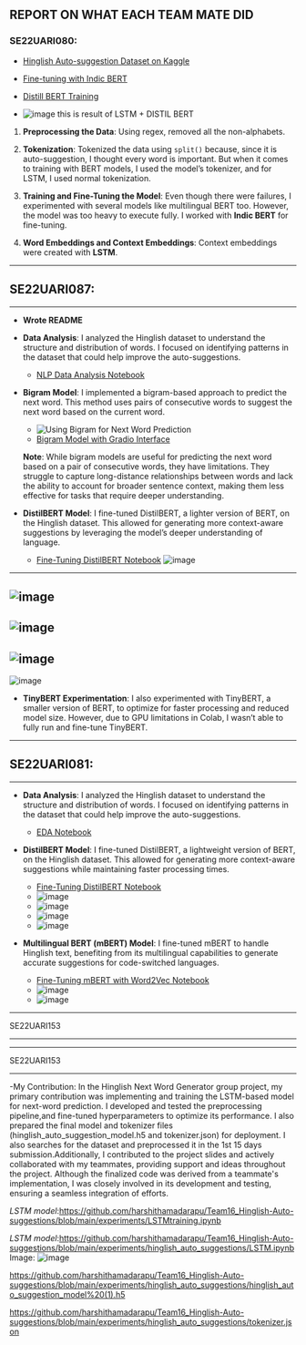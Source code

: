 ## REPORT ON WHAT EACH TEAM MATE DID

### SE22UARI080:

- [Hinglish Auto-suggestion Dataset on Kaggle](https://www.kaggle.com/datasets/bhuvanavijaya/nlp-autosuggestion/code)

- [Fine-tuning with Indic BERT](https://github.com/harshithamadarapu/Team16_Hinglish-Auto-suggestions/blob/main/FineTuneing(indic%20bert%20).ipynb)

- [Distill BERT Training](https://github.com/harshithamadarapu/Team16_Hinglish-Auto-suggestions/blob/main/distill%20bert(train)%20.ipynb)

- ![image](https://github.com/user-attachments/assets/9c786577-3f5d-42de-9759-83ad54021c8c)
this is result of LSTM + DISTIL BERT

1. **Preprocessing the Data**: Using regex, removed all the non-alphabets.

2. **Tokenization**: Tokenized the data using `split()` because, since it is auto-suggestion, I thought every word is important. But when it comes to training with BERT models, I used the model’s tokenizer, and for LSTM, I used normal tokenization.

3. **Training and Fine-Tuning the Model**: Even though there were failures, I experimented with several models like multilingual BERT too. However, the model was too heavy to execute fully. I worked with **Indic BERT** for fine-tuning.

4. **Word Embeddings and Context Embeddings**: Context embeddings were created with **LSTM**.




---


## SE22UARI087:

---
- **Wrote README**

- **Data Analysis**: I analyzed the Hinglish dataset to understand the structure and distribution of words. I focused on identifying patterns in the dataset that could help improve the auto-suggestions.
  - [NLP Data Analysis Notebook](https://github.com/harshithamadarapu/Team16_Hinglish-Auto-suggestions/blob/main/NLP_DataAnalysis.ipynb)

- **Bigram Model**: I implemented a bigram-based approach to predict the next word. This method uses pairs of consecutive words to suggest the next word based on the current word.
  - ![Using Bigram for Next Word Prediction](https://raw.githubusercontent.com/harshithamadarapu/Team16_Hinglish-Auto-suggestions/a7b8da4a2ce4088c0ac00eeeac5a0c97da1cc30d/Using%20bigram%20for%20next%20word%20prediction_gradio.jpeg)
  - [Bigram Model with Gradio Interface](https://github.com/harshithamadarapu/Team16_Hinglish-Auto-suggestions/blob/main/bigram_gradio.ipynb)
  
  **Note**: While bigram models are useful for predicting the next word based on a pair of consecutive words, they have limitations. They struggle to capture long-distance relationships between words and lack the ability to account for broader sentence context, making them less effective for tasks that require deeper understanding.

- **DistilBERT Model**: I fine-tuned DistilBERT, a lighter version of BERT, on the Hinglish dataset. This allowed for generating more context-aware suggestions by leveraging the model’s deeper understanding of language.
    - [Fine-Tuning DistilBERT Notebook](https://github.com/harshithamadarapu/Team16_Hinglish-Auto-suggestions/blob/main/nextwordusingdistilbert.ipynb)
![image](https://github.com/harshithamadarapu/Team16_Hinglish-Auto-suggestions/blob/main/images/IMG-20241210-WA0007.jpg)
---
![image](https://github.com/harshithamadarapu/Team16_Hinglish-Auto-suggestions/blob/main/images/IMG-20241210-WA0010.jpg)
---
![image](https://github.com/harshithamadarapu/Team16_Hinglish-Auto-suggestions/blob/main/images/IMG-20241210-WA0011.jpg)
---
![image](https://github.com/harshithamadarapu/Team16_Hinglish-Auto-suggestions/blob/main/images/IMG-20241210-WA0008.jpg)
---
![image](https://github.com/harshithamadarapu/Team16_Hinglish-Auto-suggestions/blob/main/images/IMG-20241210-WA0009.jpg)
  

- **TinyBERT Experimentation**: I also experimented with TinyBERT, a smaller version of BERT, to optimize for faster processing and reduced model size. However, due to GPU limitations in Colab, I wasn’t able to fully run and fine-tune TinyBERT.


---

## SE22UARI081:

---

- **Data Analysis**: I analyzed the Hinglish dataset to understand the structure and distribution of words. I focused on identifying patterns in the dataset that could help improve the auto-suggestions.
  - [EDA Notebook](https://github.com/harshithamadarapu/Team16_Hinglish-Auto-suggestions/blob/main/experiments/EDA.ipynb)

- **DistilBERT Model**: I fine-tuned DistilBERT, a lightweight version of BERT, on the Hinglish dataset. This allowed for generating more context-aware suggestions while maintaining faster processing times.
  - [Fine-Tuning DistilBERT Notebook](https://github.com/harshithamadarapu/Team16_Hinglish-Auto-suggestions/blob/main/experiments/DistilBERTTraining_Finetuning%26Evaluate.ipynb)
  - ![image](https://github.com/harshithamadarapu/Team16_Hinglish-Auto-suggestions/blob/main/images/Screenshot%202024-12-10%20211057.png)
  - ![image](https://github.com/harshithamadarapu/Team16_Hinglish-Auto-suggestions/blob/main/images/Screenshot%202024-12-10%20211111.png)
  - ![image](https://github.com/harshithamadarapu/Team16_Hinglish-Auto-suggestions/blob/main/images/Screenshot%202024-12-10%20213545.png)
  - ![image](https://github.com/harshithamadarapu/Team16_Hinglish-Auto-suggestions/blob/main/images/Screenshot%202024-12-10%20220031.png)

- **Multilingual BERT (mBERT) Model**: I fine-tuned mBERT to handle Hinglish text, benefiting from its multilingual capabilities to generate accurate suggestions for code-switched languages.
  - [Fine-Tuning mBERT with Word2Vec Notebook](https://github.com/harshithamadarapu/Team16_Hinglish-Auto-suggestions/blob/main/FineTuningMultiLingualBERTwithWORD2VEC.ipynb)
  - ![image](https://github.com/harshithamadarapu/Team16_Hinglish-Auto-suggestions/blob/main/images/Screenshot%202024-12-10%20211158.png)
  - ![image](https://github.com/harshithamadarapu/Team16_Hinglish-Auto-suggestions/blob/main/images/Screenshot%202024-12-10%20211218.png)

-----

SE22UARI153

------
---


SE22UARI153

---

-My Contribution:
In the Hinglish Next Word Generator group project, my primary contribution was implementing and training the LSTM-based model for next-word prediction. I developed and tested the preprocessing pipeline,and fine-tuned hyperparameters to optimize its performance. I also prepared the final model and tokenizer files (hinglish_auto_suggestion_model.h5 and tokenizer.json) for deployment. I also searches for the dataset and preprocessed it in the 1st 15 days submission.Additionally, I contributed to the project slides and actively collaborated with my teammates, providing support and ideas throughout the project. Although the finalized code was derived from a teammate's implementation, I was closely involved in its development and testing, ensuring a seamless integration of efforts.

*LSTM model*:https://github.com/harshithamadarapu/Team16_Hinglish-Auto-suggestions/blob/main/experiments/LSTMtraining.ipynb

*LSTM model*:https://github.com/harshithamadarapu/Team16_Hinglish-Auto-suggestions/blob/main/experiments/hinglish_auto_suggestions/LSTM.ipynb
Image: ![image](https://github.com/user-attachments/assets/e254bd15-97fb-407a-b9b0-2a6381890639)


https://github.com/harshithamadarapu/Team16_Hinglish-Auto-suggestions/blob/main/experiments/hinglish_auto_suggestions/hinglish_auto_suggestion_model%20(1).h5

https://github.com/harshithamadarapu/Team16_Hinglish-Auto-suggestions/blob/main/experiments/hinglish_auto_suggestions/tokenizer.json
